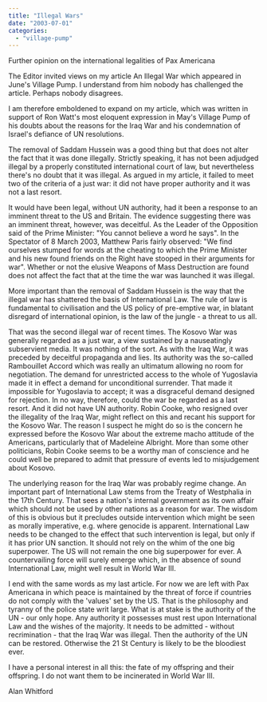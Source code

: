 ```yaml
---
title: "Illegal Wars"
date: "2003-07-01"
categories: 
  - "village-pump"
---
```


Further opinion on the international legalities of Pax Americana

The Editor invited views on my article An Illegal War which appeared in June's Village Pump. I understand from him nobody has challenged the article. Perhaps nobody disagrees.

I am therefore emboldened to expand on my article, which was written in support of Ron Watt's most eloquent expression in May's Village Pump of his doubts about the reasons for the Iraq War and his condemnation of Israel's defiance of UN resolutions.

The removal of Saddam Hussein was a good thing but that does not alter the fact that it was done illegally. Strictly speaking, it has not been adjudged illegal by a properly constituted international court of law, but nevertheless there's no doubt that it was illegal. As argued in my article, it failed to meet two of the criteria of a just war: it did not have proper authority and it was not a last resort.

It would have been legal, without UN authority, had it been a response to an imminent threat to the US and Britain. The evidence suggesting there was an imminent threat, however, was deceitful. As the Leader of the Opposition said of the Prime Minister: "You cannot believe a word he says". In the Spectator of 8 March 2003, Matthew Paris fairly observed: "We find ourselves stumped for words at the cheating to which the Prime Minister and his new found friends on the Right have stooped in their arguments for war". Whether or not the elusive Weapons of Mass Destruction are found does not affect the fact that at the time the war was launched it was illegal.

More important than the removal of Saddam Hussein is the way that the illegal war has shattered the basis of International Law. The rule of law is fundamental to civilisation and the US policy of pre-emptive war, in blatant disregard of international opinion, is the law of the jungle - a threat to us all.

That was the second illegal war of recent times. The Kosovo War was generally regarded as a just war, a view sustained by a nauseatingly subservient media. It was nothing of the sort. As with the Iraq War, it was preceded by deceitful propaganda and lies. Its authority was the so-called Rambouillet Accord which was really an ultimatum allowing no room for negotiation. The demand for unrestricted access to the whole of Yugoslavia made it in effect a demand for unconditional surrender. That made it impossible for Yugoslavia to accept; it was a disgraceful demand designed for rejection. In no way, therefore, could the war be regarded as a last resort. And it did not have UN authority. Robin Cooke, who resigned over the illegality of the Iraq War, might reflect on this and recant his support for the Kosovo War. The reason I suspect he might do so is the concern he expressed before the Kosovo War about the extreme macho attitude of the Americans, particularly that of Madeleine Albright. More than some other politicians, Robin Cooke seems to be a worthy man of conscience and he could well be prepared to admit that pressure of events led to misjudgement about Kosovo.

The underlying reason for the Iraq War was probably regime change. An important part of International Law stems from the Treaty of Westphalia in the 17th Century. That sees a nation's internal government as its own affair which should not be used by other nations as a reason for war. The wisdom of this is obvious but it precludes outside intervention which might be seen as morally imperative, e.g. where genocide is apparent. International Law needs to be changed to the effect that such intervention is legal, but only if it has prior UN sanction. It should not rely on the whim of the one big superpower. The US will not remain the one big superpower for ever. A countervailing force will surely emerge which, in the absence of sound International Law, might well result in World War III.

I end with the same words as my last article. For now we are left with Pax Americana in which peace is maintained by the threat of force if countries do not comply with the 'values' set by the US. That is the philosophy and tyranny of the police state writ large. What is at stake is the authority of the UN - our only hope. Any authority it possesses must rest upon International Law and the wishes of the majority. It needs to be admitted - without recrimination - that the Iraq War was illegal. Then the authority of the UN can be restored. Otherwise the 21 St Century is likely to be the bloodiest ever.

I have a personal interest in all this: the fate of my offspring and their offspring. I do not want them to be incinerated in World War III.

Alan Whitford
